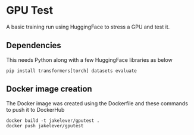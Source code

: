 # GPU Test

A basic training run using HuggingFace to stress a GPU and test it.

## Dependencies

This needs Python along with a few HuggingFace libraries as below

```
pip install transformers[torch] datasets evaluate
```

## Docker image creation

The Docker image was created using the Dockerfile and these commands to push it to DockerHub

```
docker build -t jakelever/gputest .
docker push jakelever/gputest
```
